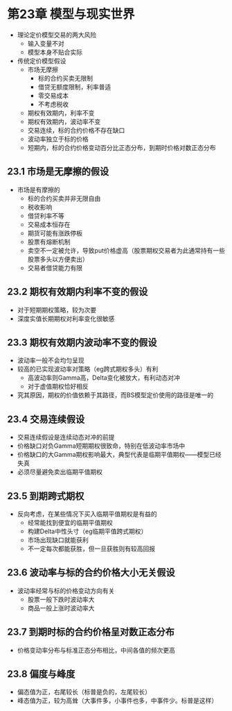 # 第23章 模型与现实世界

* 理论定价模型交易的两大风险
  * 输入变量不对
  * 模型本身不贴合实际
* 传统定价模型假设
  * 市场无摩擦
    * 标的合约买卖无限制
    * 借贷无额度限制，利率普适
    * 零交易成本
    * 不考虑税收
  * 期权有效期内，利率不变
  * 期权有效期内，波动率不变
  * 交易连续，标的合约价格不存在缺口
  * 波动率独立于标的价格
  * 短期内，标的合约价格变动百分比正态分布，到期时价格对数正态分布

## 23.1 市场是无摩擦的假设

* 市场是有摩擦的
  * 标的合约买卖并非无限自由
  * 税收影响
  * 借贷利率不等
  * 交易成本恒存在
  * 期货可能有涨跌停板
  * 股票有熔断机制
  * 卖空不一定被允许，导致put价格虚高（股票期权交易者为此通常持有一些股票多头以方便卖出）
  * 交易者借贷能力有限

## 23.2 期权有效期内利率不变的假设

* 对于短期期权策略，较为次要
* 深度实值长期期权对利率变化很敏感

## 23.3 期权有效期内波动率不变的假设

* 波动率一般不会均匀呈现
* 较高的已实现波动率对策略（eg跨式期权多头）有利
  * 高波动率则Gamma高，Delta变化被放大，有利动态对冲
  * 对于虚值期权恰好相反
* 究其原因，期权的价值依赖于其路径，而BS模型定价使用的路径是唯一的

## 23.4 交易连续假设

* 交易连续假设是连续动态对冲的前提
* 价格缺口对负Gamma短期期权很致命，特别在低波动率市场中
* 价格缺口的大Gamma期权影响最大，典型代表是临期平值期权——模型已经失真
* 必须尽量避免卖出临期平值期权

## 23.5 到期跨式期权

* 反向考虑，在某些情况下买入临期平值期权是有益的
  * 经常能找到便宜的临期平值期权
  * 构建Delta中性头寸（eg临期平值跨式期权）
  * 市场出现缺口就能获利
  * 不一定每次都能获胜，但一旦获胜则有较高回报

## 23.6 波动率与标的合约价格大小无关假设

* 波动率经常与标的价格变动方向有关
  * 股票一般下跌时波动率大
  * 商品一般上涨时波动率大

## 23.7 到期时标的合约价格呈对数正态分布

* 价格变动率分布与标准正态分布相比，中间各值的频次更高

## 23.8 偏度与峰度

* 偏态值为正，右尾较长（标普是负的，左尾较长）
* 峰态值为正，较为高耸（大事件多，小事件也多，中事件少。标普是这样）